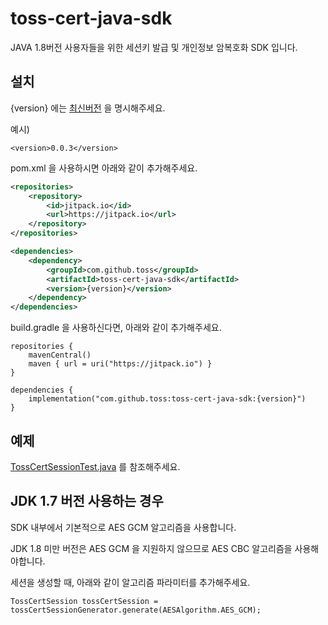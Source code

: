 # toss-cert-java-sdk
JAVA 1.8버전 사용자들을 위한 세션키 발급 및 개인정보 암복호화 SDK 입니다.

## 설치
{version} 에는 [최신버전](https://github.com/toss/toss-cert-java-sdk/releases) 을 명시해주세요.

예시)
```
<version>0.0.3</version>
```

pom.xml 을 사용하시면 아래와 같이 추가해주세요.

```xml
<repositories>
	<repository>
	    <id>jitpack.io</id>
	    <url>https://jitpack.io</url>
	</repository>
</repositories>
```

```xml
<dependencies>
	<dependency>
	    <groupId>com.github.toss</groupId>
	    <artifactId>toss-cert-java-sdk</artifactId>
	    <version>{version}</version>
	</dependency>
</dependencies>
```

build.gradle 을 사용하신다면, 아래와 같이 추가해주세요.

```
repositories {
    mavenCentral()
    maven { url = uri("https://jitpack.io") }
}

dependencies {
    implementation("com.github.toss:toss-cert-java-sdk:{version}")
}

```

## 예제
[TossCertSessionTest.java](https://github.com/toss/toss-cert-java-sdk/blob/main/src/test/java/im/toss/cert/sdk/TossCertSessionTest.java) 를 참조해주세요.

## JDK 1.7 버전 사용하는 경우
SDK 내부에서 기본적으로 AES GCM 알고리즘을 사용합니다.

JDK 1.8 미만 버전은 AES GCM 을 지원하지 않으므로 AES CBC 알고리즘을 사용해야합니다.

세션을 생성할 때, 아래와 같이 알고리즘 파라미터를 추가해주세요.
```
TossCertSession tossCertSession = tossCertSessionGenerator.generate(AESAlgorithm.AES_GCM);
```